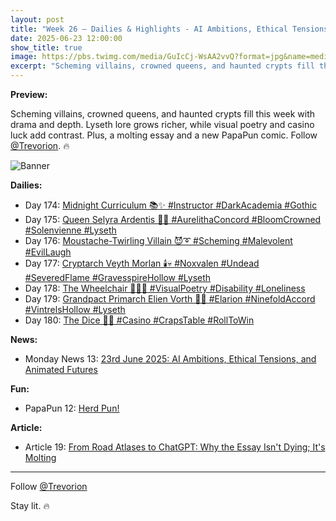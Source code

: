 ```yaml
---
layout: post
title: "Week 26 – Dailies & Highlights - AI Ambitions, Ethical Tensions, and Animated Futures - From Road Atlases to ChatGPT: Why the Essay Isn't Dying; It's Molting"
date: 2025-06-23 12:00:00
show_title: true
image: https://pbs.twimg.com/media/GuIcCj-WsAA2vvQ?format=jpg&name=medium
excerpt: "Scheming villains, crowned queens, and haunted crypts fill this week with drama and depth. Lyseth lore grows richer, while visual poetry and casino luck add contrast. Plus, a molting essay and a new PapaPun comic. Follow @Trevorion. 🔥"
---
```

  
**Preview:**  
  
Scheming villains, crowned queens, and haunted crypts fill this week with drama and depth. Lyseth lore grows richer, while visual poetry and casino luck add contrast. Plus, a molting essay and a new PapaPun comic. Follow [@Trevorion](https://x.com/Trevorion). 🔥
  
![Banner](https://pbs.twimg.com/media/GuIcCj-WsAA2vvQ?format=jpg&name=medium)
  
**Dailies:**  
- Day 174: [Midnight Curriculum 📚✨ #Instructor #DarkAcademia #Gothic](https://x.com/Trevorion/status/1937250426891509992)
- Day 175: [Queen Selyra Ardentis 👑🪷 #AurelithaConcord #BloomCrowned #Solenvienne #Lyseth](https://x.com/Trevorion/status/1937509320507425012)
- Day 176: [Moustache-Twirling Villain 😈➰ #Scheming #Malevolent #EvilLaugh](https://x.com/Trevorion/status/1937799830593753547)
- Day 177: [Cryptarch Veyth Morlan 🕯️💀 #Noxvalen #Undead #SeveredFlame #GravesspireHollow #Lyseth](https://x.com/Trevorion/status/1938303569225990527)
- Day 178: [The Wheelchair 🧑‍🦽🫥 #VisualPoetry #Disability #Loneliness](https://x.com/Trevorion/status/1938642485116367028)
- Day 179: [Grandpact Primarch Elien Vorth 🤝📜 #Elarion #NinefoldAccord #VintrelsHollow #Lyseth](https://x.com/Trevorion/status/1938987063384174913)
- Day 180: [The Dice 🎲🎯 #Casino #CrapsTable #RollToWin](https://x.com/Trevorion/status/1939384209732255869)

**News:**  
- Monday News 13: [23rd June 2025: AI Ambitions, Ethical Tensions, and Animated Futures](https://x.com/Trevorion/status/1937141718341525889)

**Fun:**  
- PapaPun 12: [Herd Pun!](https://x.com/Trevorion/status/1938995702559908170)

**Article:**  
- Article 19: [From Road Atlases to ChatGPT: Why the Essay Isn't Dying; It's Molting](https://x.com/Trevorion/status/1937765724790849560)

---
Follow [@Trevorion](https://x.com/Trevorion)

Stay lit. 🔥
